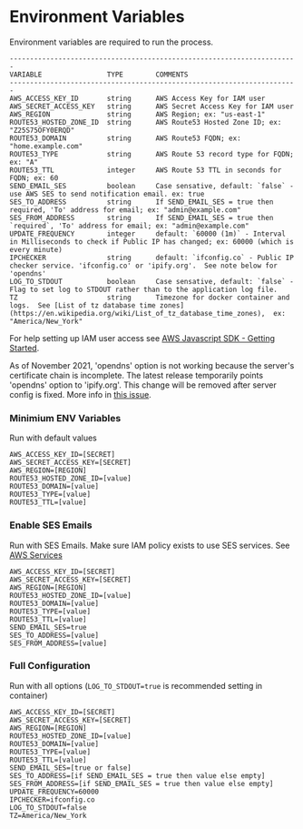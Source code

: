 # Environment Variables

Environment variables are required to run the process.

    -----------------------------------------------------------------------
    VARIABLE                TYPE        COMMENTS
    -----------------------------------------------------------------------
    AWS_ACCESS_KEY_ID       string      AWS Access Key for IAM user
    AWS_SECRET_ACCESS_KEY   string      AWS Secret Access Key for IAM user
    AWS_REGION              string      AWS Region; ex: "us-east-1"
    ROUTE53_HOSTED_ZONE_ID  string      AWS Route53 Hosted Zone ID; ex: "Z25S75OFY0ERQD"
    ROUTE53_DOMAIN          string      AWS Route53 FQDN; ex: "home.example.com"
    ROUTE53_TYPE            string      AWS Route 53 record type for FQDN; ex: "A"
    ROUTE53_TTL             integer     AWS Route 53 TTL in seconds for FQDN; ex: 60
    SEND_EMAIL_SES          boolean     Case sensative, default: `false` - use AWS SES to send notification email. ex: true
    SES_TO_ADDRESS          string      If SEND_EMAIL_SES = true then required, 'To' address for email; ex: "admin@example.com"
    SES_FROM_ADDRESS        string      If SEND_EMAIL_SES = true then `required`, 'To' address for email; ex: "admin@example.com"
    UPDATE_FREQUENCY        integer     default: `60000 (1m)` - Interval in Milliseconds to check if Public IP has changed; ex: 60000 (which is every minute)
    IPCHECKER               string      default: `ifconfig.co` - Public IP checker service. 'ifconfig.co' or 'ipify.org'.  See note below for 'opendns'
    LOG_TO_STDOUT           boolean     Case sensative, default: `false` - Flag to set log to STDOUT rather than to the application log file.
    TZ                      string      Timezone for docker container and logs.  See [List of tz database time zones](https://en.wikipedia.org/wiki/List_of_tz_database_time_zones),  ex: "America/New_York"

For help setting up IAM user access see [AWS Javascript SDK - Getting Started](http://docs.aws.amazon.com/sdk-for-javascript/v2/developer-guide/getting-started-nodejs.html).

As of November 2021, 'opendns' option is not working because the server's certificate chain is incomplete.  The latest release temporarily points 'opendns' option to 'ipify.org'.  This change will be removed after server config is fixed.  More info in [this issue](https://github.com/sjmayotte/route53-dynamic-dns/issues/18#issuecomment-971780716).


### Minimium ENV Variables
Run with default values

    AWS_ACCESS_KEY_ID=[SECRET]
    AWS_SECRET_ACCESS_KEY=[SECRET]
    AWS_REGION=[REGION]
    ROUTE53_HOSTED_ZONE_ID=[value]
    ROUTE53_DOMAIN=[value]
    ROUTE53_TYPE=[value]
    ROUTE53_TTL=[value]


### Enable SES Emails
Run with SES Emails.  Make sure IAM policy exists to use SES services.  See [AWS Services](/route53-dynamic-dns/config/aws/#ses)

    AWS_ACCESS_KEY_ID=[SECRET]
    AWS_SECRET_ACCESS_KEY=[SECRET]
    AWS_REGION=[REGION]
    ROUTE53_HOSTED_ZONE_ID=[value]
    ROUTE53_DOMAIN=[value]
    ROUTE53_TYPE=[value]
    ROUTE53_TTL=[value]
    SEND_EMAIL_SES=true
    SES_TO_ADDRESS=[value]
    SES_FROM_ADDRESS=[value]


### Full Configuration
Run with all options (`LOG_TO_STDOUT=true` is recommended setting in container)

    AWS_ACCESS_KEY_ID=[SECRET]
    AWS_SECRET_ACCESS_KEY=[SECRET]
    AWS_REGION=[REGION]
    ROUTE53_HOSTED_ZONE_ID=[value]
    ROUTE53_DOMAIN=[value]
    ROUTE53_TYPE=[value]
    ROUTE53_TTL=[value]
    SEND_EMAIL_SES=[true or false]
    SES_TO_ADDRESS=[if SEND_EMAIL_SES = true then value else empty]
    SES_FROM_ADDRESS=[if SEND_EMAIL_SES = true then value else empty]
    UPDATE_FREQUENCY=60000
    IPCHECKER=ifconfig.co
    LOG_TO_STDOUT=false
    TZ=America/New_York
